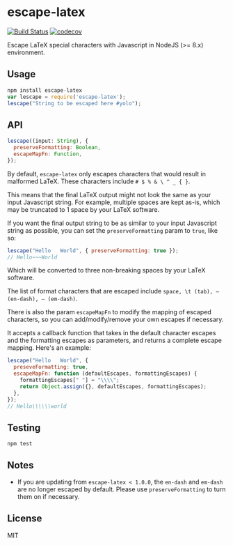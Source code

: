 # escape-latex

[![Build Status](https://github.com/dangmai/escape-latex/workflows/Tests/badge.svg)](https://github.com/dangmai/escape-latex/actions?query=workflow%3A%22Tests%22)
[![codecov](https://codecov.io/gh/dangmai/escape-latex/branch/master/graph/badge.svg?token=LGfqdKlTqM)](https://codecov.io/gh/dangmai/escape-latex)

Escape LaTeX special characters with Javascript in NodeJS (>= 8.x) environment.

## Usage

```javascript
npm install escape-latex
var lescape = require('escape-latex');
lescape("String to be escaped here #yolo");
```

## API

```javascript
lescape((input: String), {
  preserveFormatting: Boolean,
  escapeMapFn: Function,
});
```

By default,
`escape-latex` only escapes characters that would result in malformed LaTeX.
These characters include `# $ % & \ ^ _ { }`.

This means that the final LaTeX output might not look the same as your input Javascript string.
For example, multiple spaces are kept as-is, which may be truncated to 1 space by your LaTeX software.

If you want the final output string to be as similar to your input Javascript string as possible,
you can set the `preserveFormatting` param to `true`, like so:

```javascript
lescape("Hello   World", { preserveFormatting: true });
// Hello~~~World
```

Which will be converted to three non-breaking spaces by your LaTeX software.

The list of format characters that are escaped include `space, \t (tab), – (en-dash), — (em-dash)`.

There is also the param `escapeMapFn` to modify the mapping of escaped characters,
so you can add/modify/remove your own escapes if necessary.

It accepts a callback function that takes in the default character escapes and the formatting escapes as parameters, and returns a complete escape mapping. Here's an example:

```javascript
lescape("Hello   World", {
  preseveFormatting: true,
  escapeMapFn: function (defaultEscapes, formattingEscapes) {
    formattingEscapes[" "] = "\\\\";
    return Object.assign({}, defaultEscapes, formattingEscapes);
  },
});
// Hello\\\\\\world
```

## Testing

```
npm test
```

## Notes

- If you are updating from `escape-latex < 1.0.0`,
  the `en-dash` and `em-dash` are no longer escaped by default.
  Please use `preserveFormatting` to turn them on if necessary.

## License

MIT
